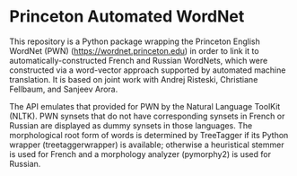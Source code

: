 # Princeton Automated WordNet

This repository is a Python package wrapping the Princeton English WordNet (PWN) (https://wordnet.princeton.edu) in order to link it to automatically-constructed French and Russian WordNets, which were constructed via a word-vector approach supported by automated machine translation. It is based on joint work with Andrej Risteski, Christiane Fellbaum, and Sanjeev Arora.

The API emulates that provided for PWN by the Natural Language ToolKit (NLTK). PWN synsets that do not have corresponding synsets in French or Russian are displayed as dummy synsets in those languages. The morphological root form of words is determined by TreeTagger if its Python wrapper (treetaggerwrapper) is available; otherwise a heuristical stemmer is used for French and a morphology analyzer (pymorphy2) is used for Russian.
